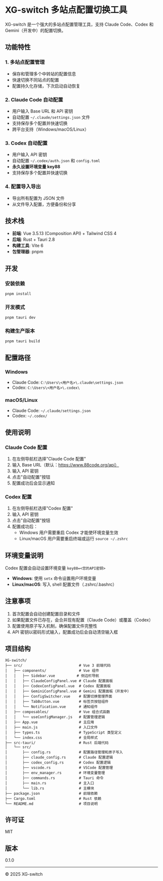 # XG-switch 多站点配置切换工具

XG-switch 是一个强大的多站点配置管理工具，支持 Claude Code、Codex 和 Gemini（开发中）的配置切换。

## 功能特性

### 1. 多站点配置管理
- 保存和管理多个中转站的配置信息
- 快速切换不同站点的配置
- 配置持久化存储，下次启动自动恢复

### 2. Claude Code 自动配置
- 用户输入 Base URL 和 API 密钥
- 自动配置 `~/.claude/settings.json` 文件
- 支持保存多个配置并快速切换
- 跨平台支持（Windows/macOS/Linux）

### 3. Codex 自动配置
- 用户输入 API 密钥
- 自动配置 `~/.codex/auth.json` 和 `config.toml`
- **永久设置环境变量 key88**
- 支持保存多个配置并快速切换

### 4. 配置导入导出
- 导出所有配置为 JSON 文件
- 从文件导入配置，方便备份和分享

## 技术栈

- **前端**: Vue 3.5.13 (Composition API) + Tailwind CSS 4
- **后端**: Rust + Tauri 2.8
- **构建工具**: Vite 6
- **包管理器**: pnpm

## 开发

### 安装依赖

```bash
pnpm install
```

### 开发模式

```bash
pnpm tauri dev
```

### 构建生产版本

```bash
pnpm tauri build
```

## 配置路径

### Windows
- Claude Code: `C:\Users\<用户名>\.claude\settings.json`
- Codex: `C:\Users\<用户名>\.codex\`

### macOS/Linux
- Claude Code: `~/.claude/settings.json`
- Codex: `~/.codex/`

## 使用说明

### Claude Code 配置

1. 在左侧导航栏选择"Claude Code 配置"
2. 输入 Base URL（默认：https://www.88code.org/api）
3. 输入 API 密钥
4. 点击"自动配置"按钮
5. 配置成功后会显示通知

### Codex 配置

1. 在左侧导航栏选择"Codex 配置"
2. 输入 API 密钥
3. 点击"自动配置"按钮
4. 配置成功后：
   - Windows 用户需要重启 Codex 才能使环境变量生效
   - Linux/macOS 用户需要重启终端或运行 `source ~/.zshrc`

## 环境变量说明

Codex 配置会自动设置环境变量 `key88=<您的API密钥>`

- **Windows**: 使用 `setx` 命令设置用户环境变量
- **Linux/macOS**: 写入 shell 配置文件（.zshrc/.bashrc）

## 注意事项

1. 首次配置会自动创建配置目录和文件
2. 如果配置文件已存在，会合并现有配置（Claude Code）或覆盖（Codex）
3. 配置使用原子写入机制，确保配置文件完整性
4. API 密钥以密码形式输入，配置成功后会自动清空输入框

## 项目结构

```
XG-switch/
├── src/                          # Vue 3 前端代码
│   ├── components/               # Vue 组件
│   │   ├── Sidebar.vue          # 侧边栏导航
│   │   ├── ClaudeConfigPanel.vue # Claude 配置面板
│   │   ├── CodexConfigPanel.vue  # Codex 配置面板
│   │   ├── GeminiConfigPanel.vue # Gemini 配置面板（开发中）
│   │   ├── ConfigSwitcher.vue    # 配置切换管理界面
│   │   ├── TabButton.vue         # 标签页按钮组件
│   │   └── Notification.vue      # 通知组件
│   ├── composables/              # Vue 组合式函数
│   │   └── useConfigManager.js   # 配置管理逻辑
│   ├── App.vue                   # 主应用
│   ├── main.js                   # 入口文件
│   ├── types.ts                  # TypeScript 类型定义
│   └── index.css                 # 全局样式
├── src-tauri/                    # Rust 后端代码
│   └── src/
│       ├── config.rs             # 配置路径管理和原子写入
│       ├── claude_config.rs      # Claude 配置逻辑
│       ├── codex_config.rs       # Codex 配置逻辑
│       ├── vscode.rs             # VSCode 配置管理
│       ├── env_manager.rs        # 环境变量管理
│       ├── commands.rs           # Tauri 命令
│       ├── main.rs               # 主入口
│       └── lib.rs                # 主模块
├── package.json                  # 前端依赖
├── Cargo.toml                    # Rust 依赖
└── README.md                     # 项目说明
```

## 许可证

MIT

## 版本

0.1.0

---

© 2025 XG-switch

